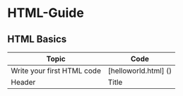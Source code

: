 # HTML-Guide

## HTML Basics

| Topic | Code |
| ----------- | ----------- |
| Write your first HTML code | [helloworld.html] () |
| Header | Title |
